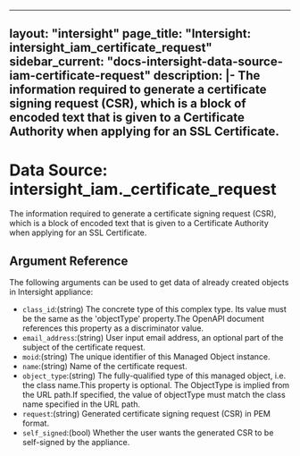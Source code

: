 
---
layout: "intersight"
page_title: "Intersight: intersight_iam_certificate_request"
sidebar_current: "docs-intersight-data-source-iam-certificate-request"
description: |-
The information required to generate a certificate signing request (CSR),
which is a block of encoded text that is given to a Certificate Authority when applying for an SSL Certificate.
---

# Data Source: intersight_iam._certificate_request
The information required to generate a certificate signing request (CSR),
which is a block of encoded text that is given to a Certificate Authority when applying for an SSL Certificate.
## Argument Reference
The following arguments can be used to get data of already created objects in Intersight appliance:
* `class_id`:(string) The concrete type of this complex type. Its value must be the same as the 'objectType' property.The OpenAPI document references this property as a discriminator value. 
* `email_address`:(string) User input email address, an optional part of the subject of the certificate request. 
* `moid`:(string) The unique identifier of this Managed Object instance. 
* `name`:(string) Name of the certificate request. 
* `object_type`:(string) The fully-qualified type of this managed object, i.e. the class name.This property is optional. The ObjectType is implied from the URL path.If specified, the value of objectType must match the class name specified in the URL path. 
* `request`:(string) Generated certificate signing request (CSR) in PEM format. 
* `self_signed`:(bool) Whether the user wants the generated CSR to be self-signed by the appliance. 

